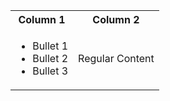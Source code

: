 <table>
  <tr>
    <th>Column 1</th>
    <th>Column 2</th>
  </tr>
  <tr>
    <td>
      <ul>
        <li>Bullet 1</li>
        <li>Bullet 2</li>
        <li>Bullet 3</li>
      </ul>
    </td>
    <td>Regular Content</td>
  </tr>
</table>
